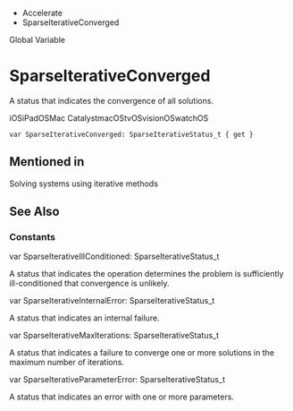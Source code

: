 

- Accelerate
-  SparseIterativeConverged 

Global Variable

# SparseIterativeConverged

A status that indicates the convergence of all solutions.

iOSiPadOSMac CatalystmacOStvOSvisionOSwatchOS

``` source
var SparseIterativeConverged: SparseIterativeStatus_t { get }
```

## Mentioned in 

Solving systems using iterative methods

## See Also

### Constants

var SparseIterativeIllConditioned: SparseIterativeStatus_t

A status that indicates the operation determines the problem is sufficiently ill-conditioned that convergence is unlikely.

var SparseIterativeInternalError: SparseIterativeStatus_t

A status that indicates an internal failure.

var SparseIterativeMaxIterations: SparseIterativeStatus_t

A status that indicates a failure to converge one or more solutions in the maximum number of iterations.

var SparseIterativeParameterError: SparseIterativeStatus_t

A status that indicates an error with one or more parameters.

